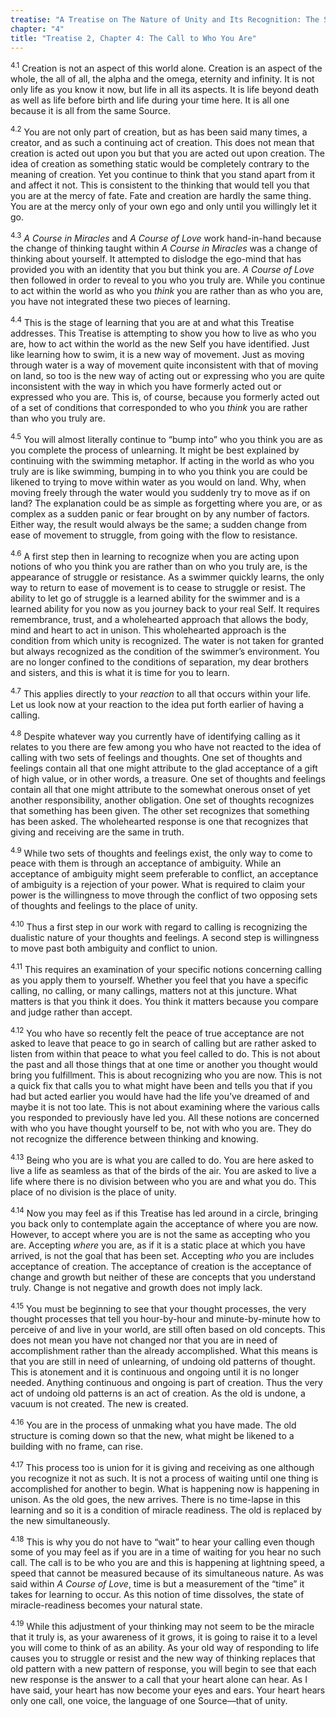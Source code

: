 ```yaml
---
treatise: "A Treatise on The Nature of Unity and Its Recognition: The Second Treatise"
chapter: "4"
title: "Treatise 2, Chapter 4: The Call to Who You Are"
---
```


<sup>4.1</sup> Creation is not an aspect of this world alone. Creation
is an aspect of the whole, the all of all, the alpha and the omega,
eternity and infinity. It is not only life as you know it now, but life
in all its aspects. It is life beyond death as well as life before birth
and life during your time here. It is all one because it is all from the
same Source. 

<sup>4.2</sup> You are not only part of creation, but as has been said
many times, a creator, and as such a continuing act of creation. This
does not mean that creation is acted out upon you but that you are acted
out upon creation. The idea of creation as something static would be
completely contrary to the meaning of creation. Yet you continue to
think that you stand apart from it and affect it not. This is consistent
to the thinking that would tell you that you are at the mercy of fate.
Fate and creation are hardly the same thing. You are at the mercy only
of your own ego and only until you willingly let it go. 

<sup>4.3</sup> *A Course in Miracles* and *A Course of Love* work
hand-in-hand because the change of thinking taught within *A Course in
Miracles* was a change of thinking about yourself. It attempted to
dislodge the ego-mind that has provided you with an identity that you
but think you are. *A Course of Love* then followed in order to reveal
to you who you truly are. While you continue to act within the world as
who you *think* you are rather than as who you are, you have not
integrated these two pieces of learning. 

<sup>4.4</sup> This is the stage of learning that you are at and what
this Treatise addresses.  This Treatise is attempting to show you how to
live as who you are, how to act within the world as the new Self you
have identified. Just like learning how to swim, it is a new way of
movement.  Just as moving through water is a way of movement quite
inconsistent with that of moving on land, so too is the new way of
acting out or expressing who you are quite inconsistent with the way in
which you have formerly acted out or expressed who you are. This is, of
course, because you formerly acted out of a set of conditions that
corresponded to who you *think* you are rather than who you truly are. 

<sup>4.5</sup> You will almost literally continue to “bump into” who you
think you are as you complete the process of unlearning. It might be
best explained by continuing with the swimming metaphor. If acting in
the world as who you truly are is like swimming, bumping in to who you
think you are could be likened to trying to move within water as you
would on land. Why, when moving freely through the water would you
suddenly try to move as if on land? The explanation could be as simple
as forgetting where you are, or as complex as a sudden panic or fear
brought on by any number of factors. Either way, the result would always
be the same; a sudden change from ease of movement to struggle, from
going with the flow to resistance. 

<sup>4.6</sup> A first step then in learning to recognize when you are
acting upon notions of who you think you are rather than on who you
truly are, is the appearance of struggle or resistance. As a swimmer
quickly learns, the only way to return to ease of movement is to cease
to struggle or resist. The ability to let go of struggle is a learned
ability for the swimmer and is a learned ability for you now as you
journey back to your real Self. It requires remembrance, trust, and a
wholehearted approach that allows the body, mind and heart to act in
unison. This wholehearted approach is the condition from which unity is
recognized. The water is not taken for granted but always recognized as
the condition of the swimmer’s environment. You are no longer confined
to the conditions of separation, my dear brothers and sisters, and this
is what it is time for you to learn. 

<sup>4.7</sup> This applies directly to your *reaction* to all that
occurs within your life. Let us look now at your reaction to the idea
put forth earlier of having a calling. 

<sup>4.8</sup> Despite whatever way you currently have of identifying
calling as it relates to you there are few among you who have not
reacted to the idea of calling with two sets of feelings and thoughts.
One set of thoughts and feelings contain all that one might attribute to
the glad acceptance of a gift of high value, or in other words, a
treasure. One set of thoughts and feelings contain all that one might
attribute to the somewhat onerous onset of yet another responsibility,
another obligation. One set of thoughts recognizes that something has
been given. The other set recognizes that something has been asked. The
wholehearted response is one that recognizes that giving and receiving
are the same in truth. 

<sup>4.9</sup> While two sets of thoughts and feelings exist, the only
way to come to peace with them is through an acceptance of ambiguity.
While an acceptance of ambiguity might seem preferable to conflict, an
acceptance of ambiguity is a rejection of your power. What is required
to claim your power is the willingness to move through the conflict of
two opposing sets of thoughts and feelings to the place of unity. 

<sup>4.10</sup> Thus a first step in our work with regard to calling is
recognizing the dualistic nature of your thoughts and feelings. A second
step is willingness to move past both ambiguity and conflict to union. 

<sup>4.11</sup> This requires an examination of your specific notions
concerning calling as you apply them to yourself. Whether you feel that
you have a specific calling, no calling, or many callings, matters not
at this juncture. What matters is that you think it does.  You think it
matters because you compare and judge rather than accept.

<sup>4.12</sup> You who have so recently felt the peace of true
acceptance are not asked to leave that peace to go in search of calling
but are rather asked to listen from within that peace to what you feel
called to do.  This is not about the past and all those things that at
one time or another you thought would bring you fulfillment. This is
about recognizing who you are now. This is not a quick fix that calls
you to what might have been and tells you that if you had but acted
earlier you would have had the life you’ve dreamed of and maybe it is
not too late.  This is not about examining where the various calls you
responded to previously have led you. All these notions are concerned
with who you have thought yourself to be, not with who you are. They do
not recognize the difference between thinking and knowing.  

<sup>4.13</sup> Being who you are is what you are called to do. You are
here asked to live a life as seamless as that of the birds of the air.
You are asked to live a life where there is no division between who you
are and what you do. This place of no division is the place of unity. 

<sup>4.14</sup> Now you may feel as if this Treatise has led around in a
circle, bringing you back only to contemplate again the acceptance of
where you are now. However, to accept where you are is not the same as
accepting who you are. Accepting *where* you are, as if it is a static
place at which you have arrived, is not the goal that has been set.
Accepting *who* you are includes acceptance of creation. The acceptance
of creation is the acceptance of change and growth but neither of these
are concepts that you understand truly. Change is not negative and
growth does not imply lack. 

<sup>4.15</sup> You must be beginning to see that your thought
processes, the very thought processes that tell you hour-by-hour and
minute-by-minute how to perceive of and live in your world, are still
often based on old concepts. This does not mean you have not changed nor
that you are in need of accomplishment rather than the already
accomplished. What this means is that you are still in need of
unlearning, of undoing old patterns of thought. This is atonement and it
is continuous and ongoing until it is no longer needed. Anything
continuous and ongoing is part of creation. Thus the very act of undoing
old patterns is an act of creation. As the old is undone, a vacuum is
not created. The new is created. 

<sup>4.16</sup> You are in the process of unmaking what you have made.
The old structure is coming down so that the new, what might be likened
to a building with no frame, can rise. 

<sup>4.17</sup> This process too is union for it is giving and receiving
as one although you recognize it not as such. It is not a process of
waiting until one thing is accomplished for another to begin. What is
happening now is happening in unison. As the old goes, the new arrives.
There is no time-lapse in this learning and so it is a condition of
miracle readiness. The old is replaced by the new simultaneously. 

<sup>4.18</sup> This is why you do not have to “wait” to hear your
calling even though some of you may feel as if you are in a time of
waiting for you hear no such call. The call is to be who you are and
this is happening at lightning speed, a speed that cannot be measured
because of its simultaneous nature. As was said within *A Course of
Love*, time is but a measurement of the “time” it takes for learning to
occur.  As this notion of time dissolves, the state of miracle-readiness
becomes your natural state. 

<sup>4.19</sup> While this adjustment of your thinking may not seem to
be the miracle that it truly is, as your awareness of it grows, it is
going to raise it to a level you will come to think of as an ability. As
your old way of responding to life causes you to struggle or resist and
the new way of thinking replaces that old pattern with a new pattern of
response, you will begin to see that each new response is the answer to
a call that your heart alone can hear. As I have said, your heart has
now become your eyes and ears. Your heart hears only one call, one
voice, the language of one Source—that of unity.

